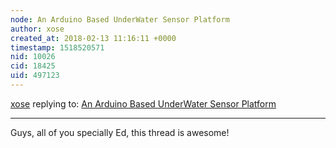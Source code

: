 ```yaml
---
node: An Arduino Based UnderWater Sensor Platform
author: xose
created_at: 2018-02-13 11:16:11 +0000
timestamp: 1518520571
nid: 10026
cid: 18425
uid: 497123
---
```




[xose](../profile/xose) replying to: [An Arduino Based UnderWater Sensor Platform](../notes/EdMallon/02-11-2014/an-arduino-based-underwater-sensor-platform)

----
Guys, all of you specially Ed, this thread is awesome!